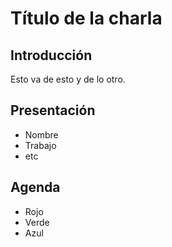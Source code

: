
# Título de la charla

## Introducción

Esto va de esto y de lo otro.

## Presentación

* Nombre
* Trabajo
* etc

## Agenda

* Rojo
* Verde
* Azul
